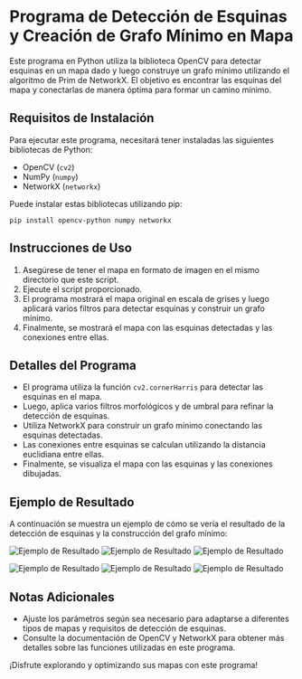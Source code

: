 # Programa de Detección de Esquinas y Creación de Grafo Mínimo en Mapa

Este programa en Python utiliza la biblioteca OpenCV para detectar esquinas en un mapa dado y luego construye un grafo mínimo utilizando el algoritmo de Prim de NetworkX. El objetivo es encontrar las esquinas del mapa y conectarlas de manera óptima para formar un camino mínimo.

## Requisitos de Instalación

Para ejecutar este programa, necesitará tener instaladas las siguientes bibliotecas de Python:

- OpenCV (`cv2`)
- NumPy (`numpy`)
- NetworkX (`networkx`)

Puede instalar estas bibliotecas utilizando pip:

```
pip install opencv-python numpy networkx
```

## Instrucciones de Uso

1. Asegúrese de tener el mapa en formato de imagen en el mismo directorio que este script.
2. Ejecute el script proporcionado.
3. El programa mostrará el mapa original en escala de grises y luego aplicará varios filtros para detectar esquinas y construir un grafo mínimo.
4. Finalmente, se mostrará el mapa con las esquinas detectadas y las conexiones entre ellas.

## Detalles del Programa

- El programa utiliza la función `cv2.cornerHarris` para detectar las esquinas en el mapa.
- Luego, aplica varios filtros morfológicos y de umbral para refinar la detección de esquinas.
- Utiliza NetworkX para construir un grafo mínimo conectando las esquinas detectadas.
- Las conexiones entre esquinas se calculan utilizando la distancia euclidiana entre ellas.
- Finalmente, se visualiza el mapa con las esquinas y las conexiones dibujadas.

## Ejemplo de Resultado

A continuación se muestra un ejemplo de cómo se vería el resultado de la detección de esquinas y la construcción del grafo mínimo:

![Ejemplo de Resultado](https://github.com/LuisRosado/Prim/assets/140114139/8f84be6e-5d12-4e5c-8235-2ee7fd1f645b)
![Ejemplo de Resultado](https://github.com/LuisRosado/Prim/assets/140114139/d8ac4a14-f17a-481b-9783-ba0decc7ce82)
![Ejemplo de Resultado](https://github.com/LuisRosado/Prim/assets/140114139/289ecb3a-6af3-49c3-86a5-4be89896ff13)

![Ejemplo de Resultado](https://github.com/LuisRosado/Prim/assets/140114139/03686b57-6de0-4568-846b-7aeeede72b18)
![Ejemplo de Resultado](https://github.com/LuisRosado/Prim/assets/140114139/01d66304-45b3-492b-a8b2-95b763ce6e3d)
![Ejemplo de Resultado](https://github.com/LuisRosado/Prim/assets/140114139/0b1e087e-4c82-4a57-af23-bc0262d68d90)

## Notas Adicionales

- Ajuste los parámetros según sea necesario para adaptarse a diferentes tipos de mapas y requisitos de detección de esquinas.
- Consulte la documentación de OpenCV y NetworkX para obtener más detalles sobre las funciones utilizadas en este programa.

¡Disfrute explorando y optimizando sus mapas con este programa!
